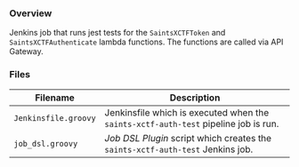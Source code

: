 ### Overview

Jenkins job that runs jest tests for the `SaintsXCTFToken` and `SaintsXCTFAuthenticate` lambda functions.  The functions 
are called via API Gateway.

### Files

| Filename                  | Description                                                                                 |
|---------------------------|---------------------------------------------------------------------------------------------|
| `Jenkinsfile.groovy`      | Jenkinsfile which is executed when the `saints-xctf-auth-test` pipeline job is run.         |
| `job_dsl.groovy`          | *Job DSL Plugin* script which creates the `saints-xctf-auth-test` Jenkins job.              |